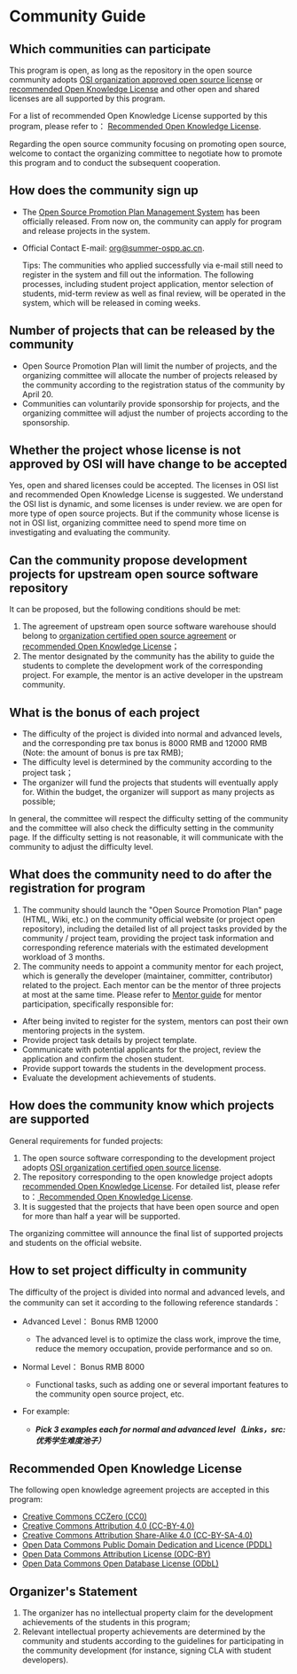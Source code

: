 # Community Guide

## Which communities can participate

This program is open, as long as the repository in the open source community adopts [ OSI organization approved open source license](https://opensource.org/licenses) or [recommended Open Knowledge License](#_10) and other open and shared licenses are all supported by this program.

For a list of recommended Open Knowledge License supported by this program, please refer to： [Recommended Open Knowledge License](#_10).

Regarding the open source community focusing on promoting open source, welcome to contact the organizing committee to negotiate how to promote this program and to conduct the subsequent cooperation.



## How does the community sign up

- The [Open Source Promotion Plan Management System](https://portal.summer-ospp.ac.cn/) has been officially released. From now on, the community can apply for program and release projects in the system.

- Official Contact E-mail: org@summer-ospp.ac.cn.

  Tips: The communities who applied successfully via e-mail still need to register in the system and fill out the information. The following processes, including student project application, mentor selection of students, mid-term review as well as final review, will be operated in the system, which will be released in coming weeks.



## Number of projects that can be released by the community

- Open Source Promotion Plan will limit the number of projects, and the organizing committee will allocate the number of projects released by the community according to the registration status of the community by April 20.
- Communities can voluntarily provide sponsorship for projects, and the organizing committee will adjust the number of projects according to the sponsorship.



## Whether the project whose license is not approved by OSI will have change to be accepted

Yes, open and shared licenses could be accepted. The licenses in OSI list and recommended Open Knowledge License is suggested. We understand the OSI list is dynamic, and some licenses is under review. we are open for more type of open source projects. But if the community whose license is not in OSI list, organizing committee need to spend more time on investigating and evaluating the community.



## Can the community propose development projects for upstream open source software repository

It can be proposed, but the following conditions should be met:

1. The agreement of upstream open source software warehouse should belong to [organization certified open source agreement](https://opensource.org/licenses) or [recommended Open Knowledge License](#_10)；
2. The mentor designated by the community has the ability to guide the students to complete the development work of the corresponding project. For example, the mentor is an active developer in the upstream community.



## What is the bonus of each project

- The difficulty of the project is divided into normal and advanced levels, and the corresponding pre tax bonus is 8000 RMB and 12000 RMB (Note: the amount of bonus is pre tax RMB);
- The difficulty level is determined by the community according to the project task；
- The organizer will fund the projects that students will eventually apply for. Within the budget, the organizer will support as many projects as possible;

In general, the committee will respect the difficulty setting of the community and the committee will also check the difficulty setting in the community page. If the difficulty setting is not reasonable, it will communicate with the community to adjust the difficulty level.



## What does the community need to do after the registration for program

1. The community should launch the "Open Source Promotion Plan" page (HTML, Wiki, etc.) on the community official website (or project open repository), including the detailed list of all project tasks provided by the community / project team, providing the project task information and corresponding reference materials with the estimated development workload of 3 months.
2. The community needs to appoint a community mentor for each project, which is generally the developer (maintainer, committer, contributor) related to the project. Each mentor can be the mentor of three projects at most at the same time. Please refer to [Mentor guide](mentor.md) for mentor participation, specifically responsible for:

- After being invited to register for the system, mentors can post their own mentoring projects in the system.
- Provide project task details by project template.
- Communicate with potential applicants for the project, review the application and confirm the chosen student.
- Provide support towards the students in the development process.
- Evaluate the development achievements of students.



## How does the community know which projects are supported

General requirements for funded projects:

1. The open source software corresponding to the development project adopts [OSI organization certified open source license](https://opensource.org/licenses).
2. The repository corresponding to the open knowledge project adopts [recommended Open Knowledge License](#推荐的开放知识协议). For detailed list, please refer to：[ Recommended Open Knowledge License](#_10).
3. It is suggested that the projects that have been open source and open for more than half a year will be supported.

The organizing committee will announce the final list of supported projects and students on the official website.



## How to set project difficulty in community

The difficulty of the project is divided into normal and advanced levels, and the community can set it according to the following reference standards：

- Advanced Level： Bonus RMB 12000

  - The advanced level is to optimize the class work, improve the time, reduce the memory occupation, provide performance and so on.

- Normal Level： Bonus RMB 8000

  - Functional tasks, such as adding one or several important features to the community open source project, etc.

- For example:

  - ***Pick 3 examples each for normal and advanced level（Links，src:优秀学生难度池子）***



## Recommended Open Knowledge License

The following open knowledge agreement projects are accepted in this program:

- [Creative Commons CCZero (CC0)](https://creativecommons.org/publicdomain/zero/1.0/)
- [Creative Commons Attribution 4.0 (CC-BY-4.0)](https://creativecommons.org/licenses/by/4.0/)
- [Creative Commons Attribution Share-Alike 4.0 (CC-BY-SA-4.0)](https://creativecommons.org/licenses/by-sa/4.0/)
- [Open Data Commons Public Domain Dedication and Licence (PDDL)](https://opendatacommons.org/licenses/pddl/)
- [Open Data Commons Attribution License (ODC-BY)](https://opendatacommons.org/licenses/by/)
- [Open Data Commons Open Database License (ODbL)](https://opendatacommons.org/licenses/odbl/1-0/)



## Organizer's Statement

1. The organizer has no intellectual property claim for the development achievements of the students in this program;
2. Relevant intellectual property achievements are determined by the community and students according to the guidelines for participating in the community development (for instance, signing CLA with student developers).
